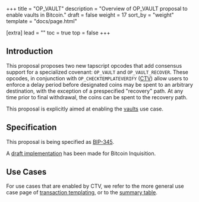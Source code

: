 +++
title = "OP_VAULT"
description = "Overview of OP_VAULT proposal to enable vaults in Bitcoin."
draft = false
weight = 17
sort_by = "weight"
template = "docs/page.html"

[extra]
lead = ""
toc = true
top = false
+++


## Introduction

This proposal proposes two new tapscript opcodes that add consensus support for a specialized
covenant: `OP_VAULT` and `OP_VAULT_RECOVER`. These opcodes, in conjunction with
`OP_CHECKTEMPLATEVERIFY` ([CTV](/proposals/ctv)) allow users to enforce a delay period before
designated coins may be spent to an arbitrary destination, with the exception of a prespecified
"recovery" path. At any time prior to final withdrawal, the coins can be spent to the recovery path.

This proposal is explicitly aimed at enabling the [vaults](/use-cases/vaults) use case.


## Specification

This proposal is being specified as
[BIP-345](https://github.com/bitcoin/bips/pull/1421).

A [draft implementation](https://github.com/bitcoin-inquisition/bitcoin/pull/21) has been made for
Bitcoin Inquisition.


## Use Cases

For use cases that are enabled by CTV, we refer to the more general use case page of [transaction
templating](/use-cases/tx-templating), or to the [summary table](/overview/summary).

